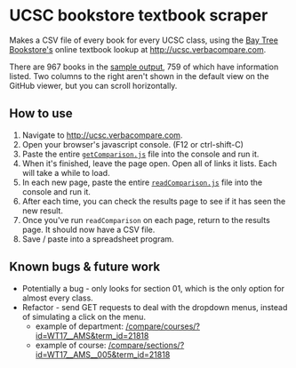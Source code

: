 # UCSC bookstore textbook scraper

Makes a CSV file of every book for every UCSC class, using the [Bay Tree Bookstore's](http://slugstore.ucsc.edu) online
textbook lookup at http://ucsc.verbacompare.com.

There are 967 books in the [sample output](sample-output.csv), 759 of which have information listed. Two columns to
the right aren't shown in the default view on the GitHub viewer, but you can scroll horizontally.

## How to use

1. Navigate to http://ucsc.verbacompare.com.
1. Open your browser's javascript console. (F12 or ctrl-shift-C)
1. Paste the entire [`getComparison.js`](https://raw.githubusercontent.com/pfroud/textbook-scraper/master/getComparison.js) file into the console and run it.
1. When it's finished, leave the page open. Open all of links it lists. Each will take a while to load.
1. In each new page, paste the entire [`readComparison.js`](https://raw.githubusercontent.com/pfroud/textbook-scraper/master/readComparison.js) file into the console and run it.
1. After each time, you can check the results page to see if it has seen the new result.
1. Once you've run `readComparison` on each page, return to the results page. It should now have a CSV file.
1. Save / paste into a spreadsheet program.

## Known bugs & future work
* Potentially a bug - only looks for section 01, which is the only option for almost every class.
* Refactor - send GET requests to deal with the dropdown menus, instead of simulating a click on the menu.
    * example of department: [/compare/courses/?id=WT17__AMS&term_id=21818](http://ucsc.verbacompare.com/compare/courses/?id=WT17__AMS&term_id=21818)
    * example of course: [/compare/sections/?id=WT17__AMS__005&term_id=21818](http://ucsc.verbacompare.com/compare/sections/?id=WT17__AMS__005&term_id=21818)
